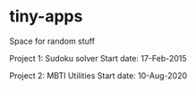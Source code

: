 # tiny-apps
Space for random stuff

Project 1:
Sudoku solver
Start date: 17-Feb-2015

Project 2:
MBTI Utilities
Start date: 10-Aug-2020
